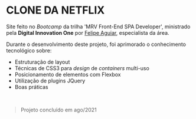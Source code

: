 
# CLONE DA NETFLIX  

Site feito no *Bootcamp* da trilha 'MRV Front-End SPA Developer', ministrado pela **Digital Innovation One** por [Felipe Aguiar](https://br.linkedin.com/in/felipe-aguiar-047), especialista da área.  

Durante o desenvolvimento deste projeto, foi aprimorado o conhecimento tecnológico sobre:

- Estruturação de layout 
- Técnicas de CSS3 para *design* de *containers* multi-uso    
- Posicionamento de elementos com Flexbox       
- Utilização de plugins JQuery   
- Boas práticas         
            
&nbsp;     
  > Projeto concluído em ago/2021


